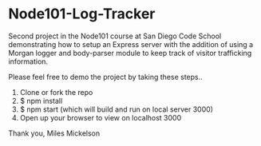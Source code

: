 # Node101-Log-Tracker
Second project in the Node101 course at San Diego Code School demonstrating how to setup an Express server 
with the addition of using a Morgan logger and body-parser module to keep track of visitor trafficking 
information.

Please feel free to demo the project by taking these steps.. 

1. Clone or fork the repo 
2. $ npm install 
3. $ npm start (which will build and run on local server 3000)
4. Open up your browser to view on localhost 3000

Thank you, Miles Mickelson
